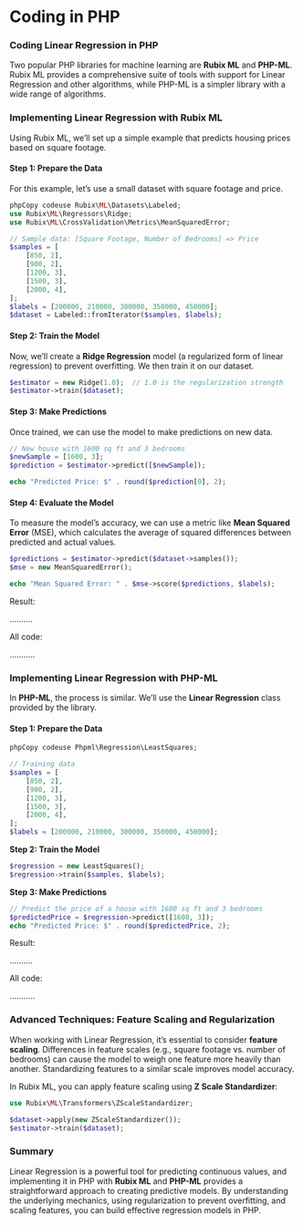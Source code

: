 # Coding in PHP

### Coding Linear Regression in PHP

Two popular PHP libraries for machine learning are **Rubix ML** and **PHP-ML**. Rubix ML provides a comprehensive suite of tools with support for Linear Regression and other algorithms, while PHP-ML is a simpler library with a wide range of algorithms.

### Implementing Linear Regression with Rubix ML

Using Rubix ML, we’ll set up a simple example that predicts housing prices based on square footage.

#### **Step 1: Prepare the Data**

For this example, let’s use a small dataset with square footage and price.

```php
phpCopy codeuse Rubix\ML\Datasets\Labeled;
use Rubix\ML\Regressors\Ridge;
use Rubix\ML\CrossValidation\Metrics\MeanSquaredError;

// Sample data: [Square Footage, Number of Bedrooms] => Price
$samples = [
    [850, 2],
    [900, 2],
    [1200, 3],
    [1500, 3],
    [2000, 4],
];
$labels = [200000, 210000, 300000, 350000, 450000];
$dataset = Labeled::fromIterator($samples, $labels);
```

#### **Step 2: Train the Model**

Now, we’ll create a **Ridge Regression** model (a regularized form of linear regression) to prevent overfitting. We then train it on our dataset.

```php
$estimator = new Ridge(1.0);  // 1.0 is the regularization strength
$estimator->train($dataset);
```

#### **Step 3: Make Predictions**

Once trained, we can use the model to make predictions on new data.

```php
// New house with 1600 sq ft and 3 bedrooms
$newSample = [1600, 3];
$prediction = $estimator->predict([$newSample]);

echo "Predicted Price: $" . round($prediction[0], 2);
```

#### **Step 4: Evaluate the Model**

To measure the model’s accuracy, we can use a metric like **Mean Squared Error** (MSE), which calculates the average of squared differences between predicted and actual values.

```php
$predictions = $estimator->predict($dataset->samples());
$mse = new MeanSquaredError();

echo "Mean Squared Error: " . $mse->score($predictions, $labels);
```

Result:

..........

All code:

...........



### Implementing Linear Regression with PHP-ML

In **PHP-ML**, the process is similar. We’ll use the **Linear Regression** class provided by the library.

#### **Step 1: Prepare the Data**

```php
phpCopy codeuse Phpml\Regression\LeastSquares;

// Training data
$samples = [
    [850, 2],
    [900, 2],
    [1200, 3],
    [1500, 3],
    [2000, 4],
];
$labels = [200000, 210000, 300000, 350000, 450000];
```

**Step 2: Train the Model**

```php
$regression = new LeastSquares();
$regression->train($samples, $labels);
```

**Step 3: Make Predictions**

```php
// Predict the price of a house with 1600 sq ft and 3 bedrooms
$predictedPrice = $regression->predict([1600, 3]);
echo "Predicted Price: $" . round($predictedPrice, 2);
```

Result:

..........

All code:

...........



### Advanced Techniques: Feature Scaling and Regularization

When working with Linear Regression, it’s essential to consider **feature scaling**. Differences in feature scales (e.g., square footage vs. number of bedrooms) can cause the model to weigh one feature more heavily than another. Standardizing features to a similar scale improves model accuracy.

In Rubix ML, you can apply feature scaling using **Z Scale Standardizer**:

```php
use Rubix\ML\Transformers\ZScaleStandardizer;

$dataset->apply(new ZScaleStandardizer());
$estimator->train($dataset);
```

### Summary

Linear Regression is a powerful tool for predicting continuous values, and implementing it in PHP with **Rubix ML** and **PHP-ML** provides a straightforward approach to creating predictive models. By understanding the underlying mechanics, using regularization to prevent overfitting, and scaling features, you can build effective regression models in PHP.



